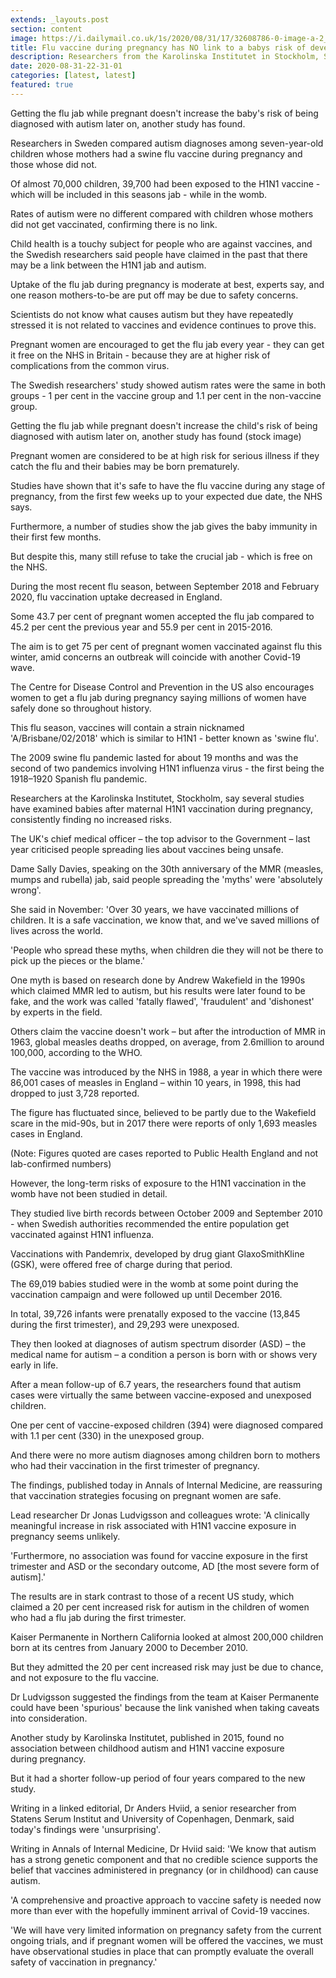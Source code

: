 ```yaml
---
extends: _layouts.post
section: content
image: https://i.dailymail.co.uk/1s/2020/08/31/17/32608786-0-image-a-2_1598890955412.jpg 
title: Flu vaccine during pregnancy has NO link to a babys risk of developing autism, study confirms 
description: Researchers from the Karolinska Institutet in Stockholm, Sweden, studied birth records of 69,000 children born between 2009 and 2010 and found autism was lower in the vaccine group. 
date: 2020-08-31-22-31-01 
categories: [latest, latest] 
featured: true 
--- 
```

Getting the flu jab while pregnant doesn't increase the baby's risk of being diagnosed with autism later on, another study has found.

Researchers in Sweden compared autism diagnoses among seven-year-old children whose mothers had a swine flu vaccine during pregnancy and those whose did not.

Of almost 70,000 children, 39,700 had been exposed to the H1N1 vaccine - which will be included in this seasons jab - while in the womb. 

Rates of autism were no different compared with children whose mothers did not get vaccinated, confirming there is no link. 

Child health is a touchy subject for people who are against vaccines, and the Swedish researchers said people have claimed in the past that there may be a link between the H1N1 jab and autism.  

Uptake of the flu jab during pregnancy is moderate at best, experts say, and one reason mothers-to-be are put off may be due to safety concerns. 

Scientists do not know what causes autism but they have repeatedly stressed it is not related to vaccines and evidence continues to prove this.

Pregnant women are encouraged to get the flu jab every year - they can get it free on the NHS in Britain - because they are at higher risk of complications from the common virus.

The Swedish researchers' study showed autism rates were the same in both groups - 1 per cent in the vaccine group and 1.1 per cent in the non-vaccine group.

Getting the flu jab while pregnant doesn't increase the child's risk of being diagnosed with autism later on, another study has found (stock image)

Pregnant women are considered to be at high risk for serious illness if they catch the flu and their babies may be born prematurely. 

Studies have shown that it's safe to have the flu vaccine during any stage of pregnancy, from the first few weeks up to your expected due date, the NHS says.

Furthermore, a number of studies show the jab gives the baby immunity in their first few months. 

But despite this, many still refuse to take the crucial jab - which is free on the NHS.

During the most recent flu season, between September 2018 and February 2020, flu vaccination uptake decreased in England.

Some 43.7 per cent of pregnant women accepted the flu jab compared to 45.2 per cent the previous year and 55.9 per cent in 2015-2016.

The aim is to get 75 per cent of pregnant women vaccinated against flu this winter, amid concerns an outbreak will coincide with another Covid-19 wave.

The Centre for Disease Control and Prevention in the US also encourages women to get a flu jab during pregnancy saying millions of women have safely done so throughout history. 

This flu season, vaccines will contain a strain nicknamed 'A/Brisbane/02/2018' which is similar to H1N1 - better known as 'swine flu'.

The 2009 swine flu pandemic lasted for about 19 months and was the second of two pandemics involving H1N1 influenza virus - the first being the 1918–1920 Spanish flu pandemic. 

Researchers at the Karolinska Institutet, Stockholm, say several studies have examined babies after maternal H1N1 vaccination during pregnancy, consistently finding no increased risks.

The UK's chief medical officer – the top advisor to the Government – last year criticised people spreading lies about vaccines being unsafe.

Dame Sally Davies, speaking on the 30th anniversary of the MMR (measles, mumps and rubella) jab, said people spreading the 'myths' were 'absolutely wrong'.

She said in November: 'Over 30 years, we have vaccinated millions of children. It is a safe vaccination, we know that, and we've saved millions of lives across the world.

'People who spread these myths, when children die they will not be there to pick up the pieces or the blame.' 

One myth is based on research done by Andrew Wakefield in the 1990s which claimed MMR led to autism, but his results were later found to be fake, and the work was called 'fatally flawed', 'fraudulent' and 'dishonest' by experts in the field. 

Others claim the vaccine doesn't work – but after the introduction of MMR in 1963, global measles deaths dropped, on average, from 2.6million to around 100,000, according to the WHO.

The vaccine was introduced by the NHS in 1988, a year in which there were 86,001 cases of measles in England – within 10 years, in 1998, this had dropped to just 3,728 reported.

The figure has fluctuated since, believed to be partly due to the Wakefield scare in the mid-90s, but in 2017 there were reports of only 1,693 measles cases in England.

(Note: Figures quoted are cases reported to Public Health England and not lab-confirmed numbers) 

However, the long-term risks of exposure to the H1N1 vaccination in the womb have not been studied in detail. 

They studied live birth records between October 2009 and September 2010 - when Swedish authorities recommended the entire population get vaccinated against H1N1 influenza.   

Vaccinations with Pandemrix, developed by drug giant GlaxoSmithKline (GSK), were offered free of charge during that period. 

The 69,019 babies studied were in the womb at some point during the vaccination campaign and were followed up until December 2016. 

In total, 39,726 infants were prenatally exposed to the vaccine (13,845 during the first trimester), and 29,293 were unexposed. 

They then looked at diagnoses of autism spectrum disorder (ASD) – the medical name for autism – a condition a person is born with or shows very early in life. 

After a mean follow-up of 6.7 years, the researchers found that autism cases were virtually the same between vaccine-exposed and unexposed children. 

One per cent of vaccine-exposed children (394) were diagnosed compared with 1.1 per cent (330) in the unexposed group.

And there were no more autism diagnoses among children born to mothers who had their vaccination in the first trimester of pregnancy.

The findings, published today in Annals of Internal Medicine, are reassuring that vaccination strategies focusing on pregnant women are safe. 

Lead researcher Dr Jonas Ludvigsson and colleagues wrote: 'A clinically meaningful increase in risk associated with H1N1 vaccine exposure in pregnancy seems unlikely. 

'Furthermore, no association was found for vaccine exposure in the first trimester and ASD or the secondary outcome, AD [the most severe form of autism].' 

The results are in stark contrast to those of a recent US study, which claimed a 20 per cent increased risk for autism in the children of women who had a flu jab during the first trimester. 

 Kaiser Permanente in Northern California looked at almost 200,000 children born at its centres from January 2000 to December 2010.

But they admitted the 20 per cent increased risk may just be due to chance, and not exposure to the flu vaccine.

Dr Ludvigsson suggested the findings from the team at Kaiser Permanente could have been 'spurious' because the link vanished when taking caveats into consideration.  

Another study by Karolinska Institutet, published in 2015, found no association between childhood autism and H1N1 vaccine exposure during pregnancy.

But it had a shorter follow-up period of four years compared to the new study.

Writing in a linked editorial, Dr Anders Hviid, a senior researcher from Statens Serum Institut and University of Copenhagen, Denmark, said today's findings were 'unsurprising'. 

Writing in Annals of Internal Medicine, Dr Hviid said: 'We know that autism has a strong genetic component and that no credible science supports the belief that vaccines administered in pregnancy (or in childhood) can cause autism.

'A comprehensive and proactive approach to vaccine safety is needed now more than ever with the hopefully imminent arrival of Covid-19 vaccines. 

'We will have very limited information on pregnancy safety from the current ongoing trials, and if pregnant women will be offered the vaccines, we must have observational studies in place that can promptly evaluate the overall safety of vaccination in pregnancy.'  

